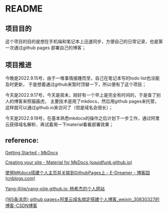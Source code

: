 # README


## 项目目的

这个项目的目的是想在手机端和笔记本上迅速同步，方便自己的日常记录，也是第一次通过github pages 部署自己的博客；

## 项目推进

今晚是2022.9.15号，由于一堆事情接踵而至，自己在笔记本写的todo list也没能及时更新，
于是想着通过github来暂时顶替一下，所以便有了这个项目；

今天是2022.9.17号，今天是周末，刚好有一个早上是完全有时间的，于是查了别人的博客来照猫画虎，
主要技术是用了mkdocs，然后用github pages来托管，这样就可以通过github.io来访问了（但是域名会很长）；

今天是2022.9.19号，在基本熟悉mkdocs的操作之后计划下一步工作，通过阿里云获得域名解析、再试着用一下material看看部署效果；

## reference: 

[Getting Started - MkDocs](https://www.mkdocs.org/getting-started/)

[Creating your site - Material for MkDocs (squidfunk.github.io)](https://squidfunk.github.io/mkdocs-material/creating-your-site/)

[使用MKdocs搭建个人主页并关联到GithubPages上 - E-Dreamer - 博客园 (cnblogs.com)](https://www.cnblogs.com/E-Dreamer-Blogs/p/13323385.html)

[Yang-Xijie/yang-xijie.github.io: 杨希杰的个人网站](https://github.com/Yang-Xijie/yang-xijie.github.io)

[(165条消息) github pages+阿里云域名绑定搭建个人博客_weixin_30830327的博客-CSDN博客](https://blog.csdn.net/weixin_30830327/article/details/99747410?spm=1001.2101.3001.6661.1&utm_medium=distribute.pc_relevant_t0.none-task-blog-2~default~CTRLIST~Rate-1-99747410-blog-68065608.topnsimilarv1&depth_1-utm_source=distribute.pc_relevant_t0.none-task-blog-2~default~CTRLIST~Rate-1-99747410-blog-68065608.topnsimilarv1&utm_relevant_index=1)



